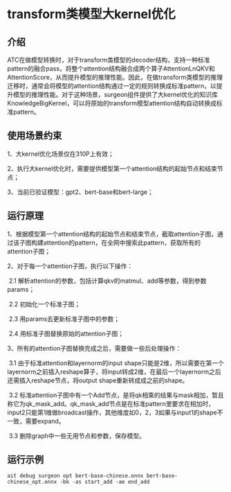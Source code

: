 # transform类模型大kernel优化

## 介绍

ATC在做模型转换时，对于transform类模型的decoder结构，支持一种标准pattern的融合pass，将整个attention结构融合成两个算子AttentionLnQKV和AttentionScore，从而提升模型的推理性能。因此，在做transform类模型的推理迁移时，通常会将模型的attention结构通过一定的规则转换成标准pattern，以提升模型的推理性能。对于这种场景，surgeon组件提供了大kernel优化的知识库KnowledgeBigKernel，可以将原始的transform模型attention结构自动转换成标准pattern。

## 使用场景约束

1、大kernel优化场景仅在310P上有效；

2、执行大kernel优化时，需要提供模型第一个attention结构的起始节点和结束节点；

3、当前已验证模型：gpt2、bert-base和bert-large；

## 运行原理

1、根据模型第一个attention结构的起始节点和结束节点，截取attention子图，通过该子图构建attention的pattern，在全网中搜索此pattern，获取所有的attention子图；

2、对于每一个attention子图，执行以下操作：

​	2.1 解析attention的参数，包括计算qkv的matmul、add等参数，得到参数params；

​	2.2 初始化一个标准子图；

​	2.3 用params去更新标准子图中的参数；

​	2.4 用标准子图替换原始的attention子图；

3、所有的attention子图替换完成之后，需要做一些后处理操作：

​	3.1 由于标准attention和layernorm的input shape只能是2维，所以需要在第一个layernorm之前插入reshape算子，将input转成2维，在最后一个layernorm之后还需插入reshape节点，将output shape重新转成成之前的shape。

​	3.2 标准attention子图中有一个Add节点，是将qk相乘的结果与mask相加，暂且称它为qk_mask_add。qk_mask_add节点是在标准pattern里要求在相加时，input2只能第1维做broadcast操作，其他维度如0，2，3如果与input1的shape不一致，需要expand。

​	3.3 删除graph中一些无用节点和参数，保存模型。

## 运行示例

```shell
ait debug surgeon opt bert-base-chinese.onnx bert-base-chinese_opt.onnx -bk -as start_add -ae end_add
```

